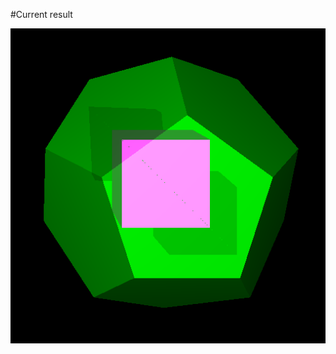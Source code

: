 #Current result

![alt_text](https://github.com/GetsuDer/WitchSphere/blob/main/328_derevyanko_v4v5.png)

